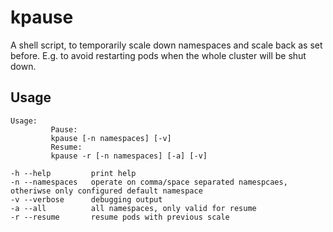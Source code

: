 # kpause

A shell script, to temporarily scale down namespaces and scale back as set before. E.g. to avoid restarting pods when the whole cluster will be shut down.

## Usage

    Usage:
             Pause:
             kpause [-n namespaces] [-v]
             Resume:
             kpause -r [-n namespaces] [-a] [-v]
    
    -h --help         print help
    -n --namespaces   operate on comma/space separated namespcaes, otheriwse only configured default namespace
    -v --verbose      debugging output
    -a --all          all namespaces, only valid for resume
    -r --resume       resume pods with previous scale

